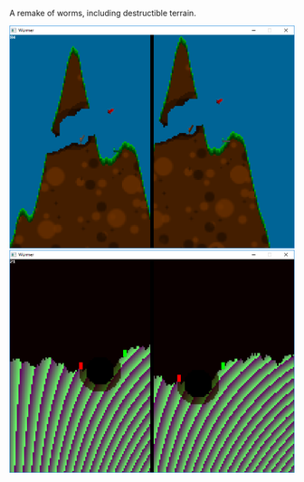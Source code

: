 A remake of worms, including destructible terrain.

![alt tag](https://github.com/eme64/Hobby-Projects-Archive/blob/master/BlitzMax%20Projects/Games/wurms/img1.png?raw=true "wurms")
![alt tag](https://github.com/eme64/Hobby-Projects-Archive/blob/master/BlitzMax%20Projects/Games/wurms/img2.png?raw=true "wurms")

